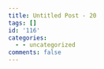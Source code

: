 ```yaml
---
title: Untitled Post - 20
tags: []
id: '116'
categories:
  - - uncategorized
comments: false
---
```

